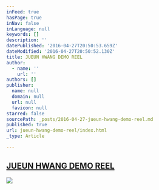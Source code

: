 ```yaml
---
inFeed: true
hasPage: true
inNav: false
inLanguage: null
keywords: []
description: ''
datePublished: '2016-04-27T20:50:53.659Z'
dateModified: '2016-04-27T20:50:52.130Z'
title: JUEUN HWANG DEMO REEL
author:
  - name: ''
    url: ''
authors: []
publisher:
  name: null
  domain: null
  url: null
  favicon: null
starred: false
sourcePath: _posts/2016-04-27-jueun-hwang-demo-reel.md
published: true
url: jueun-hwang-demo-reel/index.html
_type: Article

---
```

## [JUEUN HWANG DEMO REEL][0]
![](https://the-grid-user-content.s3-us-west-2.amazonaws.com/1092d1f9-0b60-4b5b-bf51-142f454f7a20.png)

[0]: null
